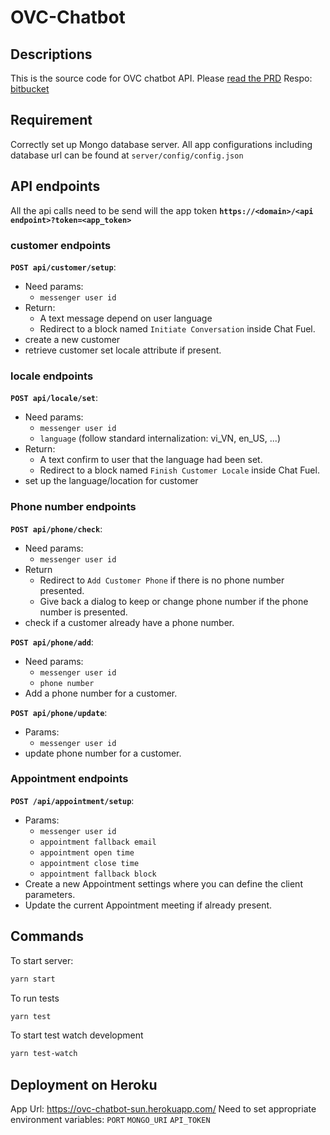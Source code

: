 # OVC-Chatbot

## Descriptions

This is the source code for OVC chatbot API.
Please [read the PRD](http://bit.ly/2voU8bQ)
Respo: [bitbucket](https://bitbucket.org/account/user/solutions-union/projects/OV)

## Requirement
Correctly set up Mongo database server.
All app configurations including database url can be found at `server/config/config.json`

## API endpoints

All the api calls need to be send will the app token
**`https://<domain>/<api endpoint>?token=<app_token>`**

### customer endpoints
**`POST api/customer/setup`**:
- Need params:
    - `messenger user id`
- Return:
    - A text message depend on user language
    - Redirect to a block named `Initiate Conversation` inside Chat Fuel.
- create a new customer
- retrieve customer set locale attribute if present.

### locale endpoints
**`POST api/locale/set`**:
- Need params:
    - `messenger user id`
    - `language` (follow standard internalization: vi_VN, en_US, ...)
- Return:
    - A text confirm to user that the language had been set.
    - Redirect to a block named `Finish Customer Locale` inside Chat Fuel.
- set up the language/location for customer

### Phone number endpoints
**`POST api/phone/check`**:
- Need params:
    - `messenger user id`
- Return
    - Redirect to `Add Customer Phone` if there is no phone number presented.
    - Give back a dialog to keep or change phone number if the phone number is presented.
- check if a customer already have a phone number.

**`POST api/phone/add`**:
- Need params:
    - `messenger user id`
    - `phone number`
- Add a phone number for a customer.

**`POST api/phone/update`**:
- Params:
    - `messenger user id`
- update phone number for a customer.

### Appointment endpoints
**`POST /api/appointment/setup`**:
- Params:
    - `messenger user id`
    - `appointment fallback email`
    - `appointment open time`
    - `appointment close time`
    - `appointment fallback block`
- Create a new Appointment settings where you can define the client parameters.
- Update the current Appointment meeting if already present.

## Commands
To start server:
```bash
yarn start
```

To run tests
```bash
yarn test
```

To start test watch development
```bash
yarn test-watch
```

## Deployment on Heroku
App Url: https://ovc-chatbot-sun.herokuapp.com/
Need to set appropriate environment variables:
`PORT`
`MONGO_URI`
`API_TOKEN`
